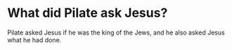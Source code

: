 # What did Pilate ask Jesus?

Pilate asked Jesus if he was the king of the Jews, and he also asked Jesus what he had done.
